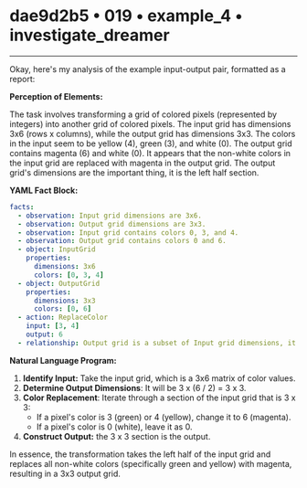 # dae9d2b5 • 019 • example_4 • investigate_dreamer

---
Okay, here's my analysis of the example input-output pair, formatted as a report:

**Perception of Elements:**

The task involves transforming a grid of colored pixels (represented by integers) into another grid of colored pixels. The input grid has dimensions 3x6 (rows x columns), while the output grid has dimensions 3x3. The colors in the input seem to be yellow (4), green (3), and white (0). The output grid contains magenta (6) and white (0). It appears that the non-white colors in the input grid are replaced with magenta in the output grid. The output grid's dimensions are the important thing, it is the left half section.

**YAML Fact Block:**



```yaml
facts:
  - observation: Input grid dimensions are 3x6.
  - observation: Output grid dimensions are 3x3.
  - observation: Input grid contains colors 0, 3, and 4.
  - observation: Output grid contains colors 0 and 6.
  - object: InputGrid
    properties:
      dimensions: 3x6
      colors: [0, 3, 4]
  - object: OutputGrid
    properties:
      dimensions: 3x3
      colors: [0, 6]
  - action: ReplaceColor
    input: [3, 4]
    output: 6
  - relationship: Output grid is a subset of Input grid dimensions, it is the width divided by two.
```



**Natural Language Program:**

1.  **Identify Input:** Take the input grid, which is a 3x6 matrix of color values.
2.  **Determine Output Dimensions**: It will be 3 x (6 / 2) = 3 x 3.
3.  **Color Replacement**: Iterate through a section of the input grid that is 3 x 3:
    *   If a pixel's color is 3 (green) or 4 (yellow), change it to 6 (magenta).
    *   If a pixel's color is 0 (white), leave it as 0.
4. **Construct Output:** the 3 x 3 section is the output.

In essence, the transformation takes the left half of the input grid and replaces all non-white colors (specifically green and yellow) with magenta, resulting in a 3x3 output grid.

